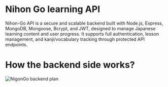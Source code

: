 # Nihon Go learning API

Nihon-Go API is a secure and scalable backend built with Node.js, Express, MongoDB, Mongoose, Bcrypt, and JWT, designed to manage Japanese learning content and user progress.
It supports full authentication, lesson management, and kanji/vocabulary tracking through protected API endpoints.

# How the backend side works?

![NigonGo backend plan](https://github.com/user-attachments/assets/26c4ee66-f275-4668-b83f-e04f0e23d397)
